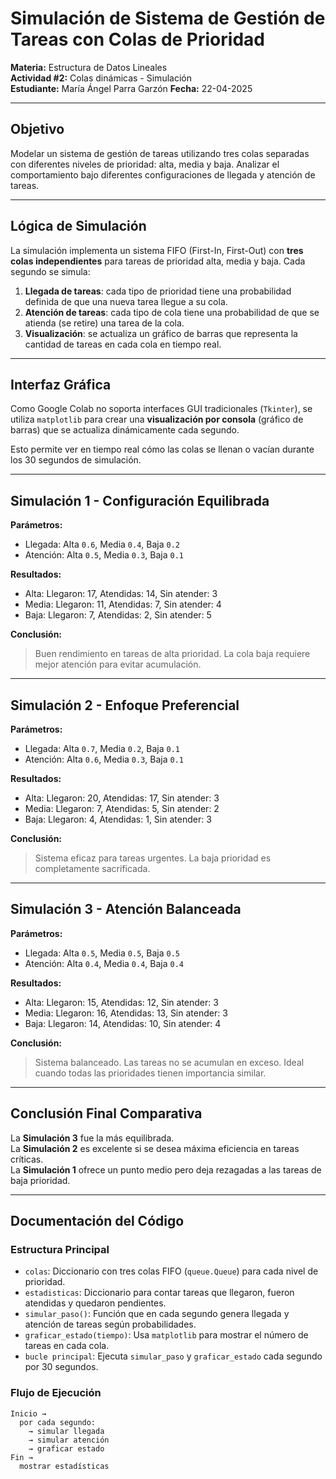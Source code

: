 #  Simulación de Sistema de Gestión de Tareas con Colas de Prioridad

**Materia:** Estructura de Datos Lineales  
**Actividad #2:** Colas dinámicas - Simulación  
**Estudiante:** María Ángel Parra Garzón 
**Fecha:** 22-04-2025

---

##  Objetivo

Modelar un sistema de gestión de tareas utilizando tres colas separadas con diferentes niveles de prioridad: alta, media y baja. Analizar el comportamiento bajo diferentes configuraciones de llegada y atención de tareas.

---

##  Lógica de Simulación

La simulación implementa un sistema FIFO (First-In, First-Out) con **tres colas independientes** para tareas de prioridad alta, media y baja. Cada segundo se simula:

1. **Llegada de tareas**: cada tipo de prioridad tiene una probabilidad definida de que una nueva tarea llegue a su cola.
2. **Atención de tareas**: cada tipo de cola tiene una probabilidad de que se atienda (se retire) una tarea de la cola.
3. **Visualización**: se actualiza un gráfico de barras que representa la cantidad de tareas en cada cola en tiempo real.

---

##  Interfaz Gráfica

Como Google Colab no soporta interfaces GUI tradicionales (`Tkinter`), se utiliza `matplotlib` para crear una **visualización por consola** (gráfico de barras) que se actualiza dinámicamente cada segundo.

Esto permite ver en tiempo real cómo las colas se llenan o vacían durante los 30 segundos de simulación.

---

##  Simulación 1 - Configuración Equilibrada

**Parámetros:**
- Llegada: Alta `0.6`, Media `0.4`, Baja `0.2`
- Atención: Alta `0.5`, Media `0.3`, Baja `0.1`

**Resultados:**
- Alta: Llegaron: 17, Atendidas: 14, Sin atender: 3  
- Media: Llegaron: 11, Atendidas: 7, Sin atender: 4  
- Baja: Llegaron: 7, Atendidas: 2, Sin atender: 5  

**Conclusión:**
> Buen rendimiento en tareas de alta prioridad. La cola baja requiere mejor atención para evitar acumulación.

---

##  Simulación 2 - Enfoque Preferencial

**Parámetros:**
- Llegada: Alta `0.7`, Media `0.2`, Baja `0.1`
- Atención: Alta `0.6`, Media `0.3`, Baja `0.1`

**Resultados:**
- Alta: Llegaron: 20, Atendidas: 17, Sin atender: 3  
- Media: Llegaron: 7, Atendidas: 5, Sin atender: 2  
- Baja: Llegaron: 4, Atendidas: 1, Sin atender: 3  

**Conclusión:**
> Sistema eficaz para tareas urgentes. La baja prioridad es completamente sacrificada.

---

##  Simulación 3 - Atención Balanceada

**Parámetros:**
- Llegada: Alta `0.5`, Media `0.5`, Baja `0.5`
- Atención: Alta `0.4`, Media `0.4`, Baja `0.4`

**Resultados:**
- Alta: Llegaron: 15, Atendidas: 12, Sin atender: 3  
- Media: Llegaron: 16, Atendidas: 13, Sin atender: 3  
- Baja: Llegaron: 14, Atendidas: 10, Sin atender: 4  

**Conclusión:**
> Sistema balanceado. Las tareas no se acumulan en exceso. Ideal cuando todas las prioridades tienen importancia similar.

---

##  Conclusión Final Comparativa

La **Simulación 3** fue la más equilibrada.  
La **Simulación 2** es excelente si se desea máxima eficiencia en tareas críticas.  
La **Simulación 1** ofrece un punto medio pero deja rezagadas a las tareas de baja prioridad.  

---

##  Documentación del Código

### Estructura Principal

- `colas`: Diccionario con tres colas FIFO (`queue.Queue`) para cada nivel de prioridad.
- `estadisticas`: Diccionario para contar tareas que llegaron, fueron atendidas y quedaron pendientes.
- `simular_paso()`: Función que en cada segundo genera llegada y atención de tareas según probabilidades.
- `graficar_estado(tiempo)`: Usa `matplotlib` para mostrar el número de tareas en cada cola.
- `bucle principal`: Ejecuta `simular_paso` y `graficar_estado` cada segundo por 30 segundos.

### Flujo de Ejecución

```text
Inicio →
  por cada segundo:
    → simular llegada
    → simular atención
    → graficar estado
Fin →
  mostrar estadísticas
